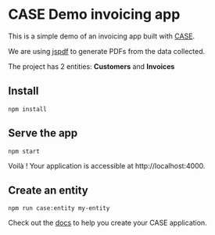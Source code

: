 # CASE Demo invoicing app

This is a simple demo of an invoicing app built with [CASE](https://case.app).

We are using [jspdf](https://www.npmjs.com/package/jspdf) to generate PDFs from the data collected.

The project has 2 entities: **Customers** and **Invoices**

## Install

```
npm install
```

## Serve the app

```
npm start
```

Voilà ! Your application is accessible at http://localhost:4000.

## Create an entity

```
npm run case:entity my-entity
```

Check out the [docs](https://docs.case.app) to help you create your CASE application.
